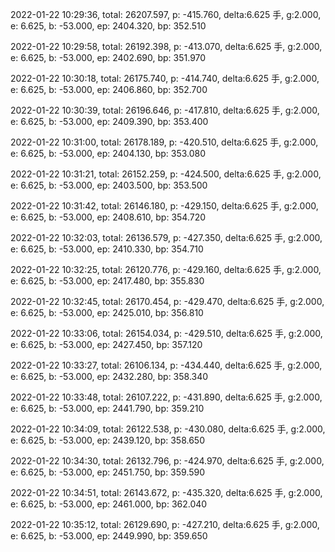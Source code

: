 2022-01-22 10:29:36, total: 26207.597, p: -415.760, delta:6.625 手, g:2.000, e: 6.625, b: -53.000, ep: 2404.320, bp: 352.510

2022-01-22 10:29:58, total: 26192.398, p: -413.070, delta:6.625 手, g:2.000, e: 6.625, b: -53.000, ep: 2402.690, bp: 351.970

2022-01-22 10:30:18, total: 26175.740, p: -414.740, delta:6.625 手, g:2.000, e: 6.625, b: -53.000, ep: 2406.860, bp: 352.700

2022-01-22 10:30:39, total: 26196.646, p: -417.810, delta:6.625 手, g:2.000, e: 6.625, b: -53.000, ep: 2409.390, bp: 353.400

2022-01-22 10:31:00, total: 26178.189, p: -420.510, delta:6.625 手, g:2.000, e: 6.625, b: -53.000, ep: 2404.130, bp: 353.080

2022-01-22 10:31:21, total: 26152.259, p: -424.500, delta:6.625 手, g:2.000, e: 6.625, b: -53.000, ep: 2403.500, bp: 353.500

2022-01-22 10:31:42, total: 26146.180, p: -429.150, delta:6.625 手, g:2.000, e: 6.625, b: -53.000, ep: 2408.610, bp: 354.720

2022-01-22 10:32:03, total: 26136.579, p: -427.350, delta:6.625 手, g:2.000, e: 6.625, b: -53.000, ep: 2410.330, bp: 354.710

2022-01-22 10:32:25, total: 26120.776, p: -429.160, delta:6.625 手, g:2.000, e: 6.625, b: -53.000, ep: 2417.480, bp: 355.830

2022-01-22 10:32:45, total: 26170.454, p: -429.470, delta:6.625 手, g:2.000, e: 6.625, b: -53.000, ep: 2425.010, bp: 356.810

2022-01-22 10:33:06, total: 26154.034, p: -429.510, delta:6.625 手, g:2.000, e: 6.625, b: -53.000, ep: 2427.450, bp: 357.120

2022-01-22 10:33:27, total: 26106.134, p: -434.440, delta:6.625 手, g:2.000, e: 6.625, b: -53.000, ep: 2432.280, bp: 358.340

2022-01-22 10:33:48, total: 26107.222, p: -431.890, delta:6.625 手, g:2.000, e: 6.625, b: -53.000, ep: 2441.790, bp: 359.210

2022-01-22 10:34:09, total: 26122.538, p: -430.080, delta:6.625 手, g:2.000, e: 6.625, b: -53.000, ep: 2439.120, bp: 358.650

2022-01-22 10:34:30, total: 26132.796, p: -424.970, delta:6.625 手, g:2.000, e: 6.625, b: -53.000, ep: 2451.750, bp: 359.590

2022-01-22 10:34:51, total: 26143.672, p: -435.320, delta:6.625 手, g:2.000, e: 6.625, b: -53.000, ep: 2461.000, bp: 362.040

2022-01-22 10:35:12, total: 26129.690, p: -427.210, delta:6.625 手, g:2.000, e: 6.625, b: -53.000, ep: 2449.990, bp: 359.650